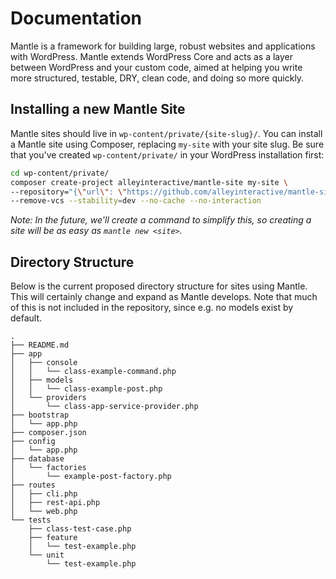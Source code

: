 Documentation
=============

Mantle is a framework for building large, robust websites and applications with WordPress. Mantle extends WordPress Core and acts as a layer between WordPress and your custom code, aimed at helping you write more structured, testable, DRY, clean code, and doing so more quickly.

## Installing a new Mantle Site

Mantle sites should live in `wp-content/private/{site-slug}/`. You can install
a Mantle site using Composer, replacing `my-site` with your site slug. Be sure
that you've created `wp-content/private/` in your WordPress installation first:

```bash
cd wp-content/private/
composer create-project alleyinteractive/mantle-site my-site \
--repository="{\"url\": \"https://github.com/alleyinteractive/mantle-site.git\", \"type\": \"vcs\"}" \
--remove-vcs --stability=dev --no-cache --no-interaction
```

_Note: In the future, we'll create a command to simplify this, so creating a site will be as
easy as `mantle new <site>`._

## Directory Structure

Below is the current proposed directory structure for sites using Mantle. This
will certainly change and expand as Mantle develops. Note that much of this is
not included in the repository, since e.g. no models exist by default.

```
.
├── README.md
├── app
│   ├── console
│   │   └── class-example-command.php
│   ├── models
│   │   └── class-example-post.php
│   └── providers
│       └── class-app-service-provider.php
├── bootstrap
│   └── app.php
├── composer.json
├── config
│   └── app.php
├── database
│   └── factories
│       └── example-post-factory.php
├── routes
│   ├── cli.php
│   ├── rest-api.php
│   └── web.php
└── tests
    ├── class-test-case.php
    ├── feature
    │   └── test-example.php
    └── unit
        └── test-example.php
```
